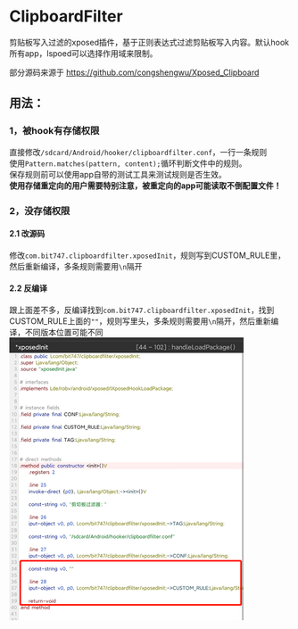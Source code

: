 # ClipboardFilter
剪贴板写入过滤的xposed插件，基于正则表达式过滤剪贴板写入内容。默认hook所有app，lspoed可以选择作用域来限制。

部分源码来源于 https://github.com/congshengwu/Xposed_Clipboard 
 
## 用法：
### 1，被hook有存储权限
直接修改`/sdcard/Android/hooker/clipboardfilter.conf`，一行一条规则   
使用`Pattern.matches(pattern, content);`循环判断文件中的规则。  
保存规则前可以使用app自带的测试工具来测试规则是否生效。  
**使用存储重定向的用户需要特别注意，被重定向的app可能读取不倒配置文件！**  

### 2，没存储权限
#### 2.1 改源码
修改`com.bit747.clipboardfilter.xposedInit`，规则写到CUSTOM_RULE里，然后重新编译，多条规则需要用`\n`隔开  
#### 2.2 反编译
跟上面差不多，反编译找到`com.bit747.clipboardfilter.xposedInit`，找到CUSTOM_RULE上面的`""`，规则写里头，多条规则需要用`\n`隔开，然后重新编译，不同版本位置可能不同  
![](./res/微信图片_20210811095518.png)
